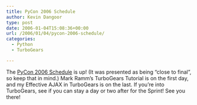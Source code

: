 ```yaml
---
title: PyCon 2006 Schedule
author: Kevin Dangoor
type: post
date: 2006-01-04T15:08:36+00:00
url: /2006/01/04/pycon-2006-schedule/
categories:
  - Python
  - TurboGears

---
```

The [PyCon 2006 Schedule][1] is up! (It was presented as being &#8220;close to final&#8221;, so keep that in mind.) Mark Ramm&#8217;s TurboGears Tutorial is on the first day, and my Effective AJAX in TurboGears is on the last. If you&#8217;re into TurboGears, see if you can stay a day or two after for the Sprint! See you there!

 [1]: http://www.python.org/pycon/2006/schedule